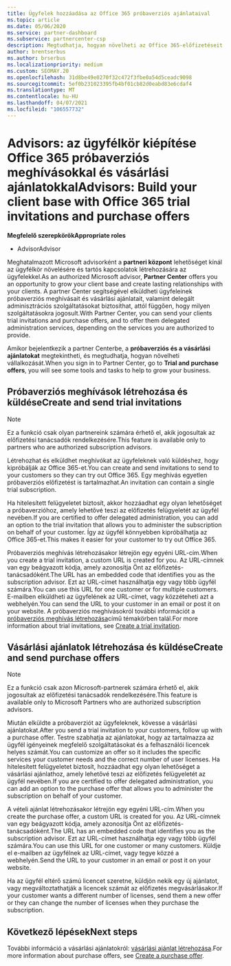 ```yaml
---
title: Ügyfelek hozzáadása az Office 365 próbaverziós ajánlataival
ms.topic: article
ms.date: 05/06/2020
ms.service: partner-dashboard
ms.subservice: partnercenter-csp
description: Megtudhatja, hogyan növelheti az Office 365-előfizetéseit a Microsoft Advisors szolgáltatásban. Office 365 próbaverziós meghívókat és vásárlási ajánlatokat hozhat létre és küldhet az ügyfeleknek.
author: brentserbus
ms.author: brserbus
ms.localizationpriority: medium
ms.custom: SEOMAY.20
ms.openlocfilehash: 31d8be49e0270f32c472f3fbe0a54d5ceadc9098
ms.sourcegitcommit: 5ef0b231023395fb4bf01cb82d0eabd83e6cdaf4
ms.translationtype: MT
ms.contentlocale: hu-HU
ms.lasthandoff: 04/07/2021
ms.locfileid: "106557732"
---
```

# <a name="advisors-build-your-client-base-with-office-365-trial-invitations-and-purchase-offers"></a><span data-ttu-id="4b673-104">Advisors: az ügyfélkör kiépítése Office 365 próbaverziós meghívásokkal és vásárlási ajánlatokkal</span><span class="sxs-lookup"><span data-stu-id="4b673-104">Advisors: Build your client base with Office 365 trial invitations and purchase offers</span></span>


<span data-ttu-id="4b673-105">**Megfelelő szerepkörök**</span><span class="sxs-lookup"><span data-stu-id="4b673-105">**Appropriate roles**</span></span>

- <span data-ttu-id="4b673-106">Advisor</span><span class="sxs-lookup"><span data-stu-id="4b673-106">Advisor</span></span>


<span data-ttu-id="4b673-107">Meghatalmazott Microsoft advisorként a **partneri központ** lehetőséget kínál az ügyfélkör növelésére és tartós kapcsolatok létrehozására az ügyfelekkel.</span><span class="sxs-lookup"><span data-stu-id="4b673-107">As an authorized Microsoft advisor, **Partner Center** offers you an opportunity to grow your client base and create lasting relationships with your clients.</span></span> <span data-ttu-id="4b673-108">A partner Center segítségével elküldheti ügyfeleinek próbaverziós meghívásait és vásárlási ajánlatait, valamint delegált adminisztrációs szolgáltatásokat biztosíthat, attól függően, hogy milyen szolgáltatásokra jogosult.</span><span class="sxs-lookup"><span data-stu-id="4b673-108">With Partner Center, you can send your clients trial invitations and purchase offers, and to offer them delegated administration services, depending on the services you are authorized to provide.</span></span>

<span data-ttu-id="4b673-109">Amikor bejelentkezik a partner Centerbe, a **próbaverziós és a vásárlási ajánlatokat** megtekintheti, és megtudhatja, hogyan növelheti vállalkozását.</span><span class="sxs-lookup"><span data-stu-id="4b673-109">When you sign in to Partner Center, go to **Trial and purchase offers**, you will see some tools and tasks to help to grow your business.</span></span>

## <a name="create-and-send-trial-invitations"></a><span data-ttu-id="4b673-110">Próbaverziós meghívások létrehozása és küldése</span><span class="sxs-lookup"><span data-stu-id="4b673-110">Create and send trial invitations</span></span>

> [!NOTE]
> <span data-ttu-id="4b673-111">Ez a funkció csak olyan partnereink számára érhető el, akik jogosultak az előfizetési tanácsadók rendelkezésére.</span><span class="sxs-lookup"><span data-stu-id="4b673-111">This feature is available only to partners who are authorized subscription advisors.</span></span>

<span data-ttu-id="4b673-112">Létrehozhat és elküldhet meghívókat az ügyfeleknek való küldéshez, hogy kipróbálják az Office 365-et.</span><span class="sxs-lookup"><span data-stu-id="4b673-112">You can create and send invitations to send to your customers so they can try out Office 365.</span></span> <span data-ttu-id="4b673-113">Egy meghívás egyetlen próbaverziós előfizetést is tartalmazhat.</span><span class="sxs-lookup"><span data-stu-id="4b673-113">An invitation can contain a single trial subscription.</span></span>

<span data-ttu-id="4b673-114">Ha hitelesített felügyeletet biztosít, akkor hozzáadhat egy olyan lehetőséget a próbaverzióhoz, amely lehetővé teszi az előfizetés felügyeletét az ügyfél nevében.</span><span class="sxs-lookup"><span data-stu-id="4b673-114">If you are certified to offer delegated administration, you can add an option to the trial invitation that allows you to administer the subscription on behalf of your customer.</span></span> <span data-ttu-id="4b673-115">Így az ügyfél könnyebben kipróbálhatja az Office 365-et.</span><span class="sxs-lookup"><span data-stu-id="4b673-115">This makes it easier for your customer to try out Office 365.</span></span>

<span data-ttu-id="4b673-116">Próbaverziós meghívás létrehozásakor létrejön egy egyéni URL-cím.</span><span class="sxs-lookup"><span data-stu-id="4b673-116">When you create a trial invitation, a custom URL is created for you.</span></span> <span data-ttu-id="4b673-117">Az URL-címnek van egy beágyazott kódja, amely azonosítja Önt az előfizetés-tanácsadóként.</span><span class="sxs-lookup"><span data-stu-id="4b673-117">The URL has an embedded code that identifies you as the subscription advisor.</span></span> <span data-ttu-id="4b673-118">Ezt az URL-címet használhatja egy vagy több ügyfél számára.</span><span class="sxs-lookup"><span data-stu-id="4b673-118">You can use this URL for one customer or for multiple customers.</span></span> <span data-ttu-id="4b673-119">E-mailben elküldheti az ügyfelének az URL-címet, vagy közzéteheti azt a webhelyén.</span><span class="sxs-lookup"><span data-stu-id="4b673-119">You can send the URL to your customer in an email or post it on your website.</span></span>
<span data-ttu-id="4b673-120">A próbaverziós meghívásokról további információt a [próbaverziós meghívás létrehozása](advisors-create-a-trial-invitation.md)című témakörben talál.</span><span class="sxs-lookup"><span data-stu-id="4b673-120">For more information about trial invitations, see [Create a trial invitation](advisors-create-a-trial-invitation.md).</span></span>

## <a name="create-and-send-purchase-offers"></a><span data-ttu-id="4b673-121">Vásárlási ajánlatok létrehozása és küldése</span><span class="sxs-lookup"><span data-stu-id="4b673-121">Create and send purchase offers</span></span>

> [!NOTE]
> <span data-ttu-id="4b673-122">Ez a funkció csak azon Microsoft-partnerek számára érhető el, akik jogosultak az előfizetési tanácsadók rendelkezésére.</span><span class="sxs-lookup"><span data-stu-id="4b673-122">This feature is available only to Microsoft Partners who are authorized subscription advisors.</span></span>

<span data-ttu-id="4b673-123">Miután elküldte a próbaverziót az ügyfeleknek, kövesse a vásárlási ajánlatokat.</span><span class="sxs-lookup"><span data-stu-id="4b673-123">After you send a trial invitation to your customers, follow up with a purchase offer.</span></span> <span data-ttu-id="4b673-124">Testre szabhatja az ajánlatokat, hogy az tartalmazza az ügyfél igényeinek megfelelő szolgáltatásokat és a felhasználói licencek helyes számát.</span><span class="sxs-lookup"><span data-stu-id="4b673-124">You can customize an offer so it includes the specific services your customer needs and the correct number of user licenses.</span></span> <span data-ttu-id="4b673-125">Ha hitelesített felügyeletet biztosít, hozzáadhat egy olyan lehetőséget a vásárlási ajánlathoz, amely lehetővé teszi az előfizetés felügyeletét az ügyfél nevében.</span><span class="sxs-lookup"><span data-stu-id="4b673-125">If you are certified to offer delegated administration, you can add an option to the purchase offer that allows you to administer the subscription on behalf of your customer.</span></span>

<span data-ttu-id="4b673-126">A vételi ajánlat létrehozásakor létrejön egy egyéni URL-cím.</span><span class="sxs-lookup"><span data-stu-id="4b673-126">When you create the purchase offer, a custom URL is created for you.</span></span> <span data-ttu-id="4b673-127">Az URL-címnek van egy beágyazott kódja, amely azonosítja Önt az előfizetés-tanácsadóként.</span><span class="sxs-lookup"><span data-stu-id="4b673-127">The URL has an embedded code that identifies you as the subscription advisor.</span></span> <span data-ttu-id="4b673-128">Ezt az URL-címet használhatja egy vagy több ügyfél számára.</span><span class="sxs-lookup"><span data-stu-id="4b673-128">You can use this URL for one customer or many customers.</span></span> <span data-ttu-id="4b673-129">Küldje el e-mailben az ügyfélnek az URL-címet, vagy tegye közzé a webhelyén.</span><span class="sxs-lookup"><span data-stu-id="4b673-129">Send the URL to your customer in an email or post it on your website.</span></span>

<span data-ttu-id="4b673-130">Ha az ügyfél eltérő számú licencet szeretne, küldjön nekik egy új ajánlatot, vagy megváltoztathatják a licencek számát az előfizetés megvásárlásakor.</span><span class="sxs-lookup"><span data-stu-id="4b673-130">If your customer wants a different number of licenses, send them a new offer or they can change the number of licenses when they purchase the subscription.</span></span>

## <a name="next-steps"></a><span data-ttu-id="4b673-131">Következő lépések</span><span class="sxs-lookup"><span data-stu-id="4b673-131">Next steps</span></span>

<span data-ttu-id="4b673-132">További információ a vásárlási ajánlatokról: [vásárlási ajánlat létrehozása](advisor-create-a-purchase-offer.md).</span><span class="sxs-lookup"><span data-stu-id="4b673-132">For more information about purchase offers, see [Create a purchase offer](advisor-create-a-purchase-offer.md).</span></span>
